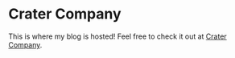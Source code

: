 # Crater Company

This is where my blog is hosted!
Feel free to check it out at [Crater Company](http://www.crater.company).
